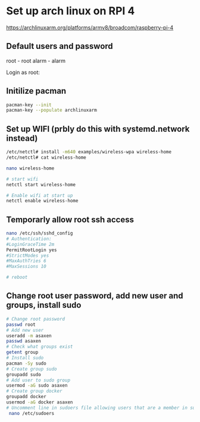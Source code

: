 # Set up arch linux on RPI 4

https://archlinuxarm.org/platforms/armv8/broadcom/raspberry-pi-4

## Default users and password
root - root
alarm - alarm

Login as root:
## Initilize pacman
```sh
pacman-key --init
pacman-key --populate archlinuxarm
```

## Set up WIFI (prbly do this with systemd.network instead)
```sh
/etc/netctl# install -m640 examples/wireless-wpa wireless-home
/etc/netctl# cat wireless-home

nano wireless-home

# start wifi
netctl start wireless-home

# Enable wifi at start up
netctl enable wireless-home
```

## Temporarly allow root ssh access
```sh
nano /etc/ssh/sshd_config
# Authentication:
#LoginGraceTime 2m
PermitRootLogin yes
#StrictModes yes
#MaxAuthTries 6
#MaxSessions 10

# reboot
```

## Change root user password, add new user and groups, install sudo
```sh
# Change root password
passwd root
# Add new user
useradd -m asaxen
passwd asaxen
# Check what groups exist
getent group
# Install sudo
pacman -Sy sudo
# Create group sudo
groupadd sudo
# Add user to sudo group
usermod -aG sudo asaxen
# Create group docker
groupadd docker
usermod -aG docker asaxen
# Uncomment line in sudoers file allowing users that are a member in sudo group to execute "sudo"
 nano /etc/sudoers
```

